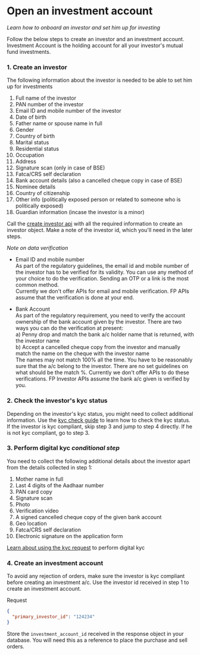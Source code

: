 # Open an investment account
*Learn how to onboard an investor and set him up for investing*

Follow the below steps to create an investor and an investment account. Investment Account is the holding account for all your investor's mutual fund investments.

### 1. Create an investor
The following information about the investor is needed to be able to set him up for investments

1. Full name of the investor
2. PAN number of the investor
3. Email ID and mobile number of the investor
4. Date of birth
5. Father name or spouse name in full 
6. Gender
7. Country of birth
8. Marital status
9. Residential status
10. Occupation
11. Address 
12. Signature scan (only in case of BSE)
13. Fatca/CRS self declaration
14. Bank account details (also a cancelled cheque copy in case of BSE)
15. Nominee details
16. Country of citizenship
17. Other info (politically exposed person or related to someone who is politically exposed)
18. Guardian information (incase the investor is a minor)

Call the [create investor api](https://fintechprimitives.com/api/#create-an-investor) with all the required information to create an investor object. Make a note of the investor id, which you'll need in the later steps.

*Note on data verification*
- Email ID and mobile number  
As part of the regulatory guidelines, the email id and mobile number of the investor has to be verified for its validity. You can use any method of your choice to do the verification. Sending an OTP or a link is the most common method.  
Currently we don't offer APIs for email and mobile verification. FP APIs assume that the verification is done at your end.

- Bank Account  
As part of the regulatory requirement, you need to verify the account ownership of the bank account given by the investor. There are two ways you can do the verification at present:  
a) Penny drop and match the bank a/c holder name that is returned, with the investor name  
b) Accept a cancelled cheque copy from the investor and manually match the name on the cheque with the investor name  
The names may not match 100% all the time. You have to be reasonably sure that the a/c belong to the investor. There are no set guidelines on what should be the match %.
Currently we don't offer APIs to do these verifications. FP Investor APIs assume the bank a/c given is verified by you.


### 2. Check the investor's kyc status
Depending on the investor's kyc status, you might need to collect additional information. Use the [kyc check guide](/identity/kyc-check) to learn how to check the kyc status.
If the investor is kyc compliant, skip step 3 and jump to step 4 directly. If he is not kyc compliant, go to step 3.

### 3. Perform digital kyc *conditional step*
You need to collect the following additional details about the investor apart from the details collected in step 1:
1. Mother name in full
2. Last 4 digits of the Aadhaar number
3. PAN card copy
4. Signature scan
5. Photo
6. Verification video
7. A signed cancelled cheque copy of the given bank account
8. Geo location
9. Fatca/CRS self declaration
10. Electronic signature on the application form

[Learn about using the kyc request](/identity/kyc-request) to perform digital kyc

### 4. Create an investment account
To avoid any rejection of orders, make sure the investor is kyc compliant before creating an investment a/c. Use the investor id received in step 1 to create an investment account.

Request
```json
{
  "primary_investor_id": "124234"
}
```

Store the `investment_account_id` received in the response object in your database. You will need this as a reference to place the purchase and sell orders.